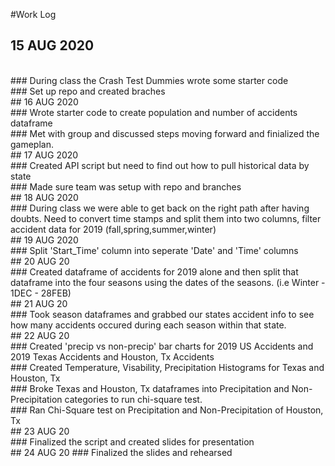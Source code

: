 #Work Log
<br />
## 15 AUG 2020
<br />
### During class the Crash Test Dummies wrote some starter code
<br />
### Set up repo and created braches
<br />
## 16 AUG 2020
<br />
### Wrote starter code to create population and number of accidents dataframe
<br />
### Met with group and discussed steps moving forward and finialized the gameplan.
<br />
## 17 AUG 2020
<br />
### Created API script but need to find out how to pull historical data by state
<br />
### Made sure team was setup with repo and branches
<br />
## 18 AUG 2020
<br />
### During class we were able to get back on the right path after having doubts. Need to convert time stamps and split them into two columns, filter accident data for 2019 (fall,spring,summer,winter)
<br />
## 19 AUG 2020
<br />
### Split 'Start_Time' column into seperate 'Date' and 'Time' columns
<br />
## 20 AUG 20
<br />
### Created dataframe of accidents for 2019 alone and then split that dataframe into the four seasons using the dates of the seasons. (i.e Winter - 1DEC - 28FEB)
<br />
## 21 AUG 20
<br />
### Took season dataframes and grabbed our states accident info to see how many accidents occured during each season within that state.
<br />
## 22 AUG 20
<br />
### Created 'precip vs non-precip' bar charts for 2019 US Accidents and 2019 Texas Accidents and Houston, Tx Accidents
<br />
### Created Temperature, Visability, Precipitation Histograms for Texas and Houston, Tx
<br />
### Broke Texas and Houston, Tx dataframes into Precipitation and Non-Precipitation categories to run chi-square test.
<br />
### Ran Chi-Square test on Precipitation and Non-Precipitation of Houston, Tx
<br />
## 23 AUG 20
<br />
### Finalized the script and created slides for presentation
<br />
## 24 AUG 20
### Finalized the slides and rehearsed


